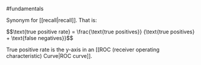#fundamentals

Synonym for [[recall|recall]]. That is:

<div>
$$\text{true positive rate} = \frac{\text{true positives}} {\text{true positives} + \text{false negatives}}$$
</div>

True positive rate is the y-axis in an [[ROC (receiver operating characteristic) Curve|ROC curve]].




